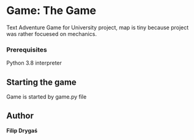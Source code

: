 # Game: The Game

Text Adventure Game for University project, map is tiny because project was rather focuesed on mechanics.

### Prerequisites

Python 3.8 interpreter

## Starting the game
Game is started by game.py file


## Author

**Filip Drygaś**
